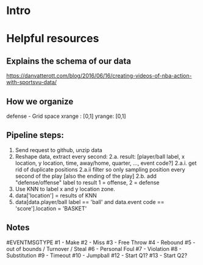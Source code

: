 
# Intro

# Helpful resources

## Explains the schema of our data
https://danvatterott.com/blog/2016/06/16/creating-videos-of-nba-action-with-sportsvu-data/

## How we organize

defense - Grid space xrange : [0,1] yrange: [0,1]


## Pipeline steps:

1. Send request to github, unzip data
2. Reshape data, extract every second:
2.a. result: [player/ball label, x location, y location, time, away/home, quarter, ..., event code?]
2.a.i. get rid of duplicate positions
2.a.ii filter so only sampling position every second of the play [also the ending of the play]
2.b. add "defense/offense" label to result 1 = offense, 2 = defense
3. Use KNN to label x and y location zone.
4. data['location'] = results of KNN
5. data[data.player/ball label == 'ball' and data.event code == 'score'].location = 'BASKET'


## Notes

#EVENTMSGTYPE
#1 - Make 
#2 - Miss
#3 - Free Throw
#4 - Rebound
#5 - out of bounds / Turnover / Steal
#6 - Personal Foul
#7 - Violation
#8 - Substitution
#9 - Timeout
#10 - Jumpball
#12 - Start Q1?
#13 - Start Q2?
